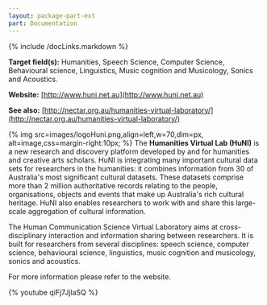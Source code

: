```yaml
---
layout: package-part-ext
part: Documentation
---
```

{% include /docLinks.markdown %}

**Target field(s):** Humanities, Speech Science, Computer Science, Behavioural science, Linguistics, Music cognition and Musicology, Sonics and Acoustics.

**Website:** [http://www.huni.net.au](http://www.huni.net.au)

**See also:** [http://nectar.org.au/humanities-virtual-laboratory/](http://nectar.org.au/humanities-virtual-laboratory/) 

{% img src=images/logoHuni.png,align=left,w=70,dim=px, alt=image,css=margin-right:10px; %}
The **Humanities Virtual Lab (HuNI)** is a new research and discovery platform developed by and for humanities and creative arts scholars. HuNI is integrating many important cultural data sets for researchers in the humanities: it combines information from 30 of Australia's most significant cultural datasets. These datasets comprise more than 2 million authoritative records relating to the people, organisations, objects and events that make up Australia's rich cultural heritage. HuNI also enables researchers to work with and share this large-scale aggregation of cultural information. 

The Human Communication Science Virtual Laboratory aims at cross-disciplinary interaction and information sharing between researchers. It is built for researchers from several disciplines: speech science, computer science, behavioural science, linguistics, music cognition and musicology, sonics and acoustics.

For more information please refer to the website.

{% youtube qiFj7JjlaSQ %}


